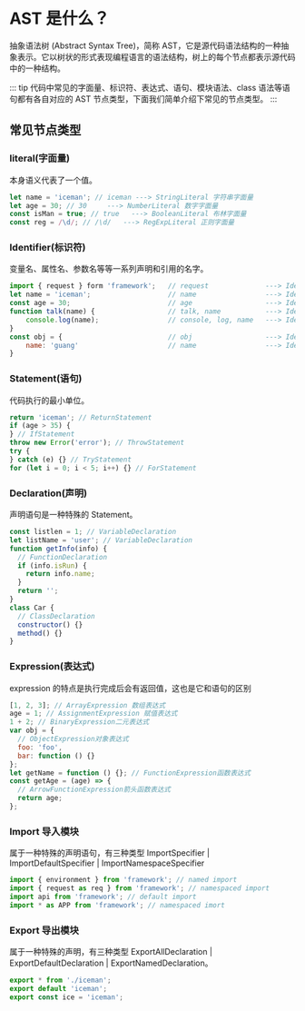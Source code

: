 # AST 是什么？

抽象语法树 (Abstract Syntax Tree)，简称 AST，它是源代码语法结构的一种抽象表示。它以树状的形式表现编程语言的语法结构，树上的每个节点都表示源代码中的一种结构。

::: tip
代码中常见的字面量、标识符、表达式、语句、模块语法、class 语法等语句都有各自对应的 AST 节点类型，下面我们简单介绍下常见的节点类型。
:::

## 常见节点类型

### literal(字面量)

本身语义代表了一个值。

```js
let name = 'iceman'; // iceman ---> StringLiteral 字符串字面量
let age = 30; // 30     ---> NumberLiteral 数字字面量
const isMan = true; // true   ---> BooleanLiteral 布林字面量
const reg = /\d/; // /\d/   ---> RegExpLiteral 正则字面量
```

### Identifier(标识符)

变量名、属性名、参数名等等一系列声明和引用的名字。

```js
import { request } form 'framework';   // request              ---> Identifier
let name = 'iceman';                   // name                 ---> Identifier
const age = 30;                        // age                  ---> Identifier
function talk(name) {                  // talk, name           ---> Identifier
    console.log(name);                 // console, log, name   ---> Identifier
}
const obj = {                          // obj                  ---> Identifier
    name: 'guang'                      // name                 ---> Identifier
}

```

### Statement(语句)

代码执行的最小单位。

```js
return 'iceman'; // ReturnStatement
if (age > 35) {
} // IfStatement
throw new Error('error'); // ThrowStatement
try {
} catch (e) {} // TryStatement
for (let i = 0; i < 5; i++) {} // ForStatement
```

### Declaration(声明)

声明语句是一种特殊的 Statement。

```js
const listlen = 1; // VariableDeclaration
let listName = 'user'; // VariableDeclaration
function getInfo(info) {
  // FunctionDeclaration
  if (info.isRun) {
    return info.name;
  }
  return '';
}
class Car {
  // ClassDeclaration
  constructor() {}
  method() {}
}
```

### Expression(表达式)

expression 的特点是执行完成后会有返回值，这也是它和语句的区别

```js
[1, 2, 3]; // ArrayExpression 数组表达式
age = 1; // AssignmentExpression 赋值表达式
1 + 2; // BinaryExpression二元表达式
var obj = {
  // ObjectExpression对象表达式
  foo: 'foo',
  bar: function () {}
};
let getName = function () {}; // FunctionExpression函数表达式
const getAge = (age) => {
  // ArrowFunctionExpression箭头函数表达式
  return age;
};
```

### Import 导入模块

属于一种特殊的声明语句，有三种类型 ImportSpecifier | ImportDefaultSpecifier | ImportNamespaceSpecifier

```js
import { environment } from 'framework'; // named import
import { request as req } from 'framework'; // namespaced import
import api from 'framework'; // default import
import * as APP from 'framework'; // namespaced imort
```

### Export 导出模块

属于一种特殊的声明，有三种类型 ExportAllDeclaration | ExportDefaultDeclaration | ExportNamedDeclaration。

```js
export * from './iceman';
export default 'iceman';
export const ice = 'iceman';
```
